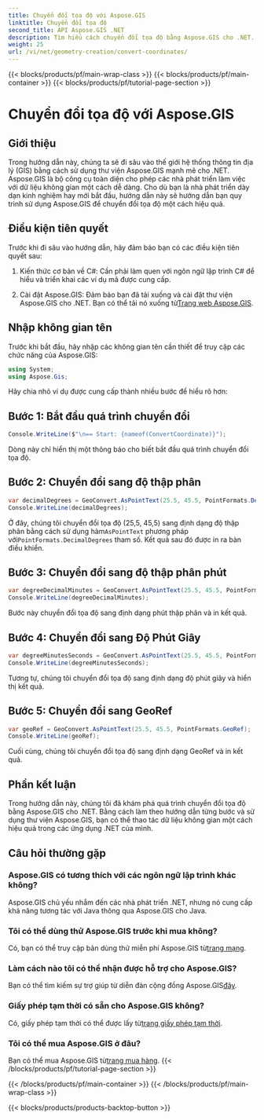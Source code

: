 ```yaml
---
title: Chuyển đổi tọa độ với Aspose.GIS
linktitle: Chuyển đổi tọa độ
second_title: API Aspose.GIS .NET
description: Tìm hiểu cách chuyển đổi tọa độ bằng Aspose.GIS cho .NET. Hướng dẫn từng bước, điều kiện tiên quyết và Câu hỏi thường gặp được cung cấp.
weight: 25
url: /vi/net/geometry-creation/convert-coordinates/
---
```


{{< blocks/products/pf/main-wrap-class >}}
{{< blocks/products/pf/main-container >}}
{{< blocks/products/pf/tutorial-page-section >}}

# Chuyển đổi tọa độ với Aspose.GIS

## Giới thiệu
Trong hướng dẫn này, chúng ta sẽ đi sâu vào thế giới hệ thống thông tin địa lý (GIS) bằng cách sử dụng thư viện Aspose.GIS mạnh mẽ cho .NET. Aspose.GIS là bộ công cụ toàn diện cho phép các nhà phát triển làm việc với dữ liệu không gian một cách dễ dàng. Cho dù bạn là nhà phát triển dày dạn kinh nghiệm hay mới bắt đầu, hướng dẫn này sẽ hướng dẫn bạn quy trình sử dụng Aspose.GIS để chuyển đổi tọa độ một cách hiệu quả.
## Điều kiện tiên quyết
Trước khi đi sâu vào hướng dẫn, hãy đảm bảo bạn có các điều kiện tiên quyết sau:
1. Kiến thức cơ bản về C#: Cần phải làm quen với ngôn ngữ lập trình C# để hiểu và triển khai các ví dụ mã được cung cấp.
  
2.  Cài đặt Aspose.GIS: Đảm bảo bạn đã tải xuống và cài đặt thư viện Aspose.GIS cho .NET. Bạn có thể tải nó xuống từ[Trang web Aspose.GIS](https://releases.aspose.com/gis/net/).

## Nhập không gian tên
Trước khi bắt đầu, hãy nhập các không gian tên cần thiết để truy cập các chức năng của Aspose.GIS:
```csharp
using System;
using Aspose.Gis;
```

Hãy chia nhỏ ví dụ được cung cấp thành nhiều bước để hiểu rõ hơn:
## Bước 1: Bắt đầu quá trình chuyển đổi
```csharp
Console.WriteLine($"\n== Start: {nameof(ConvertCoordinate)}");
```
Dòng này chỉ hiển thị một thông báo cho biết bắt đầu quá trình chuyển đổi tọa độ.
## Bước 2: Chuyển đổi sang độ thập phân
```csharp
var decimalDegrees = GeoConvert.AsPointText(25.5, 45.5, PointFormats.DecimalDegrees);
Console.WriteLine(decimalDegrees);
```
 Ở đây, chúng tôi chuyển đổi tọa độ (25,5, 45,5) sang định dạng độ thập phân bằng cách sử dụng hàm`AsPointText` phương pháp với`PointFormats.DecimalDegrees` tham số. Kết quả sau đó được in ra bàn điều khiển.
## Bước 3: Chuyển đổi sang độ thập phân phút
```csharp
var degreeDecimalMinutes = GeoConvert.AsPointText(25.5, 45.5, PointFormats.DegreeDecimalMinutes);
Console.WriteLine(degreeDecimalMinutes);
```
Bước này chuyển đổi tọa độ sang định dạng phút thập phân và in kết quả.
## Bước 4: Chuyển đổi sang Độ Phút Giây
```csharp
var degreeMinutesSeconds = GeoConvert.AsPointText(25.5, 45.5, PointFormats.DegreeMinutesSeconds);
Console.WriteLine(degreeMinutesSeconds);
```
Tương tự, chúng tôi chuyển đổi tọa độ sang định dạng độ phút giây và hiển thị kết quả.
## Bước 5: Chuyển đổi sang GeoRef
```csharp
var geoRef = GeoConvert.AsPointText(25.5, 45.5, PointFormats.GeoRef);
Console.WriteLine(geoRef);
```
Cuối cùng, chúng tôi chuyển đổi tọa độ sang định dạng GeoRef và in kết quả.

## Phần kết luận
Trong hướng dẫn này, chúng tôi đã khám phá quá trình chuyển đổi tọa độ bằng Aspose.GIS cho .NET. Bằng cách làm theo hướng dẫn từng bước và sử dụng thư viện Aspose.GIS, bạn có thể thao tác dữ liệu không gian một cách hiệu quả trong các ứng dụng .NET của mình.
## Câu hỏi thường gặp
### Aspose.GIS có tương thích với các ngôn ngữ lập trình khác không?
Aspose.GIS chủ yếu nhắm đến các nhà phát triển .NET, nhưng nó cung cấp khả năng tương tác với Java thông qua Aspose.GIS cho Java.
### Tôi có thể dùng thử Aspose.GIS trước khi mua không?
 Có, bạn có thể truy cập bản dùng thử miễn phí Aspose.GIS từ[trang mạng](https://releases.aspose.com/).
### Làm cách nào tôi có thể nhận được hỗ trợ cho Aspose.GIS?
 Bạn có thể tìm kiếm sự trợ giúp từ diễn đàn cộng đồng Aspose.GIS[đây](https://forum.aspose.com/c/gis/33).
### Giấy phép tạm thời có sẵn cho Aspose.GIS không?
 Có, giấy phép tạm thời có thể được lấy từ[trang giấy phép tạm thời](https://purchase.aspose.com/temporary-license/).
### Tôi có thể mua Aspose.GIS ở đâu?
 Bạn có thể mua Aspose.GIS từ[trang mua hàng](https://purchase.aspose.com/buy).
{{< /blocks/products/pf/tutorial-page-section >}}

{{< /blocks/products/pf/main-container >}}
{{< /blocks/products/pf/main-wrap-class >}}

{{< blocks/products/products-backtop-button >}}
